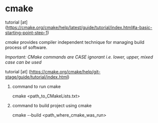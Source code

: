 # cmake

tutorial [at] (https://cmake.org/cmake/help/latest/guide/tutorial/index.html#a-basic-starting-point-step-1)

*cmake* provides compiler independent technique for managing build process of software.

*Important:  CMake commands are CASE ignorant i.e.  lower, upper, mixed case can be used*

tutorial [at] (https://cmake.org/cmake/help/git-stage/guide/tutorial/index.html)

1. command to run cmake

    cmake <path_to_CMakeLists.txt>

2. command to build project using cmake

    cmake --build <path_where_cmake_was_run>
